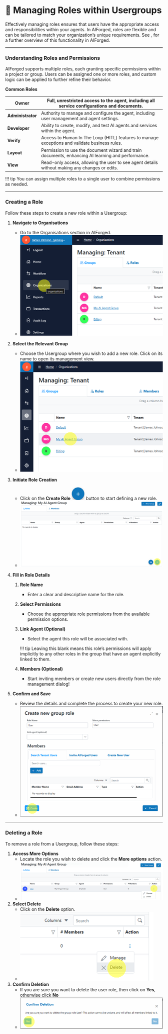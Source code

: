 # 📏 Managing Roles within Usergroups

Effectively managing roles ensures that users have the appropriate access and responsibilities within your agents. In AIForged, roles are flexible and can be tailored to match your organization’s unique requirements. See [.](./ "mention") for a further overview of this functionality in AIForged.

***

### Understanding Roles and Permissions

AIForged supports multiple roles, each granting specific permissions within a project or group. Users can be assigned one or more roles, and custom logic can be applied to further refine their behavior.

**Common Roles**

| **Owner**         | Full, unrestricted access to the agent, including all service configurations and documents.       |
| ----------------- | ------------------------------------------------------------------------------------------------- |
| **Administrator** | Authority to manage and configure the agent, including user management and agent settings.        |
| **Developer**     | Ability to create, modify, and test AI agents and services within the agent.                      |
| **Verify**        | Access to Human In The Loop (HITL) features to manage exceptions and validate business rules.     |
| **Layout**        | Permission to use the document wizard and train documents, enhancing AI learning and performance. |
| **View**          | Read-only access, allowing the user to see agent details without making any changes or edits.     |

!!! tip
    You can assign multiple roles to a single user to combine permissions as needed.

***

### Creating a Role

Follow these steps to create a new role within a Usergroup:

1.  **Navigate to Organisations**
    - Go to the Organisations section in AIForged.
    - ![](../assets/image%20%2889%29.png)
2.  **Select the Relevant Group**
    - Choose the Usergroup where you wish to add a new role. Click on its name to open its management view.
    - ![](../assets/image%20%2890%29.png)
3.  **Initiate Role Creation**
    - Click on the **Create Role** ![](../assets/image%20%2891%29.png) button to start defining a new role.
    - ![](../assets/image%20%2892%29.png)
4.  **Fill in Role Details**
    1. **Role Name**
        - Enter a clear and descriptive name for the role.
    2. **Select Permissions**
        - Choose the appropriate role permissions from the available permission options.
    3. **Link Agent (Optional)**
        - Select the agent this role will be associated with.

        !!! tip
            Leaving this blank means this role’s permissions will apply implicitly to any other roles in the group that have an agent explicitly linked to them.

    4. **Members (Optional)**
        - Start inviting members or create new users directly from the role management dialog!

5. **Confirm and Save**
    - Review the details and complete the process to create your new role.
    - ![](../assets/image%20%2894%29.png)

***

### Deleting a Role

To remove a role from a Usergroup, follow these steps:

1.  **Access More Options**
    - Locate the role you wish to delete and click the **More options** action.
    - ![](../assets/image%20%2895%29.png)
2.  **Select Delete**
    - Click on the **Delete** option.
    - ![](../assets/image%20%2896%29.png)
3.  **Confirm Deletion**
    - If you are sure you want to delete the user role, then click on **Yes**, otherwise click **No**
    - ![](../assets/image%20%2897%29.png)